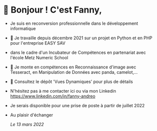  # 👋 Bonjour ! C'est Fanny,

- Je suis en reconversion professionnelle dans le développement informatique
- 🌱 Je travaille depuis décembre 2021 sur un projet en Python et en PHP pour l'entreprise EASY SAV
- dans le cadre d'un Incubateur de Compétences en partenariat avec l'école Metz Numeric School
- 💞️ Je monte en compétences en Reconnaissance d'image avec Tesseract, en Manipulation de Données avec panda, camelot,...
- 👀 Consultez le dépôt 'Vues Dynamiques' pour plus de détails
- N'hésitez pas à me contacter ici ou via mon Linkedin https://www.linkedin.com/in/fanny-andreo
- Je serais disponible pour une prise de poste à partir de juillet 2022
- Au plaisir d'échanger

  <i>Le 13 mars 2022</i>



